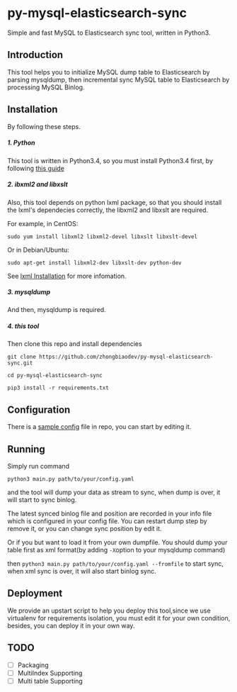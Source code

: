 # py-mysql-elasticsearch-sync
Simple and fast MySQL to Elasticsearch sync tool, written in Python3.

## Introduction
This tool helps you to initialize MySQL dump table to Elasticsearch by parsing mysqldump, then incremental sync MySQL table to Elasticsearch by processing MySQL Binlog.

## Installation
By following these steps.
##### 1. Python
This tool is written in Python3.4, so you must install Python3.4 first, by following [this guide](https://docs.python.org/3.4/using/index.html)
##### 2. ibxml2 and libxslt
Also, this tool depends on python lxml package, so that you should install  the lxml's dependecies correctly, the libxml2 and libxslt are required.

For example, in CentOS:

```
sudo yum install libxml2 libxml2-devel libxslt libxslt-devel
```

Or in Debian/Ubuntu:

```
sudo apt-get install libxml2-dev libxslt-dev python-dev
```

See [lxml Installation](http://lxml.de/installation.html) for more infomation.
##### 3. mysqldump
And then, mysqldump is required.


##### 4. this tool
Then clone this repo and install dependencies

```
git clone https://github.com/zhongbiaodev/py-mysql-elasticsearch-sync.git 

cd py-mysql-elasticsearch-sync

pip3 install -r requirements.txt
```

## Configuration
There is a [sample config](https://github.com/zhongbiaodev/py-mysql-elasticsearch-sync/blob/master/sample.yaml) file in repo, you can start by editing it.

## Running
Simply run command

```
python3 main.py path/to/your/config.yaml
```
and the tool will dump your data as stream to sync, when dump is over, it will start to sync binlog.

The latest synced binlog file and position are recorded in your info file which is configured in your config file. You can restart dump step by remove it, or you can change sync position by edit it.

Or if you  but want to load it from your own dumpfile. You should dump your table first as xml format(by adding ```-X```option to your mysqldump command) 

then
```python3 main.py path/to/your/config.yaml --fromfile```
to start sync, when xml sync is over, it will also start binlog sync.

## Deployment
We provide an upstart script to help you deploy this tool,since we use virtualenv for requirements isolation, you must edit it for your own condition, besides, you can deploy it in your own way.


## TODO
- [ ] Packaging
- [ ] MultiIndex Supporting
- [ ] Multi table Supporting
